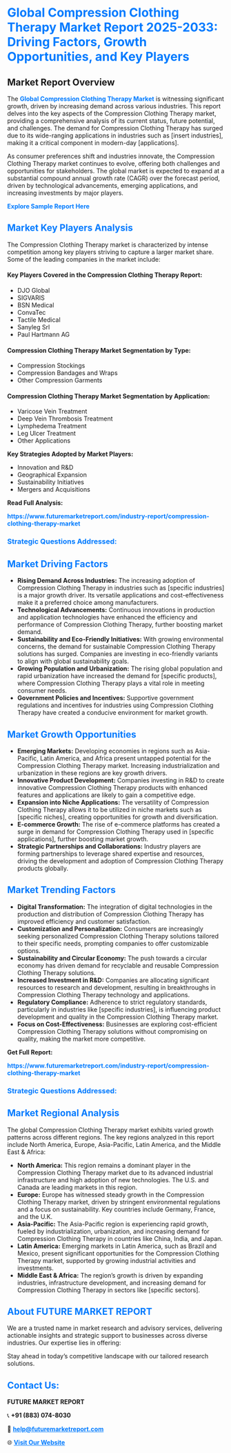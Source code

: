 <h1 style="color: #007BFF;">Global Compression Clothing Therapy Market Report 2025-2033: Driving Factors, Growth Opportunities, and Key Players</h1>

<section id="overview">
<h2>Market Report Overview</h2>
<p>The <a href="https://www.futuremarketreport.com/industry-report/compression-clothing-therapy-market" style="color: #007BFF; text-decoration: none;"><strong>Global Compression Clothing Therapy Market</strong></a> is witnessing significant growth, driven by increasing demand across various industries. This report delves into the key aspects of the Compression Clothing Therapy market, providing a comprehensive analysis of its current status, future potential, and challenges. The demand for Compression Clothing Therapy has surged due to its wide-ranging applications in industries such as [insert industries], making it a critical component in modern-day [applications].</p>
<p>As consumer preferences shift and industries innovate, the Compression Clothing Therapy market continues to evolve, offering both challenges and opportunities for stakeholders. The global market is expected to expand at a substantial compound annual growth rate (CAGR) over the forecast period, driven by technological advancements, emerging applications, and increasing investments by major players.</p>
</section>

<section id="overview">
<p><a href="https://www.futuremarketreport.com/request-sample/reportId=79777" style="color: #007BFF; text-decoration: none;"><strong>Explore Sample Report Here</strong></a></p>
</section>

<section id="key-players">
<h2 style="color: #007BFF;">Market Key Players Analysis</h2>
<p>The Compression Clothing Therapy market is characterized by intense competition among key players striving to capture a larger market share. Some of the leading companies in the market include:</p>
<h4>Key Players Covered in the Compression Clothing Therapy Report:</h4>
<ul><li>DJO Global</li><li>SIGVARIS</li><li>BSN Medical</li><li>ConvaTec</li><li>Tactile Medical</li><li>Sanyleg Srl</li><li>Paul Hartmann AG</li></ul>
<h4>Compression Clothing Therapy Market Segmentation by Type:</h4>
<ul><li>Compression Stockings</li><li>Compression Bandages and Wraps</li><li>Other Compression Garments</li></ul>

<h4>Compression Clothing Therapy Market Segmentation by Application:</h4>
<ul><li>Varicose Vein Treatment</li><li>Deep Vein Thrombosis Treatment</li><li>Lymphedema Treatment</li><li>Leg Ulcer Treatment</li><li>Other Applications</li></ul>
<p><strong>Key Strategies Adopted by Market Players:</strong></p>
<ul>
<li>Innovation and R&D</li>
<li>Geographical Expansion</li>
<li>Sustainability Initiatives</li>
<li>Mergers and Acquisitions</li>
</ul>
</section>

<section>
<p><strong>Read Full Analysis: </strong></p><a href="https://www.futuremarketreport.com/industry-report/compression-clothing-therapy-market" style="color: #007BFF; text-decoration: none;"><strong>https://www.futuremarketreport.com/industry-report/compression-clothing-therapy-market</strong></a>
<h3 style="color: #007BFF;">Strategic Questions Addressed:</h3>
</section>

<section id="driving-factors">
<h2 style="color: #007BFF;">Market Driving Factors</h2>
<ul>
<li><strong>Rising Demand Across Industries:</strong> The increasing adoption of Compression Clothing Therapy in industries such as [specific industries] is a major growth driver. Its versatile applications and cost-effectiveness make it a preferred choice among manufacturers.</li>
<li><strong>Technological Advancements:</strong> Continuous innovations in production and application technologies have enhanced the efficiency and performance of Compression Clothing Therapy, further boosting market demand.</li>
<li><strong>Sustainability and Eco-Friendly Initiatives:</strong> With growing environmental concerns, the demand for sustainable Compression Clothing Therapy solutions has surged. Companies are investing in eco-friendly variants to align with global sustainability goals.</li>
<li><strong>Growing Population and Urbanization:</strong> The rising global population and rapid urbanization have increased the demand for [specific products], where Compression Clothing Therapy plays a vital role in meeting consumer needs.</li>
<li><strong>Government Policies and Incentives:</strong> Supportive government regulations and incentives for industries using Compression Clothing Therapy have created a conducive environment for market growth.</li>
</ul>
</section>

<section id="growth-opportunities">
<h2 style="color: #007BFF;">Market Growth Opportunities</h2>
<ul>
<li><strong>Emerging Markets:</strong> Developing economies in regions such as Asia-Pacific, Latin America, and Africa present untapped potential for the Compression Clothing Therapy market. Increasing industrialization and urbanization in these regions are key growth drivers.</li>
<li><strong>Innovative Product Development:</strong> Companies investing in R&D to create innovative Compression Clothing Therapy products with enhanced features and applications are likely to gain a competitive edge.</li>
<li><strong>Expansion into Niche Applications:</strong> The versatility of Compression Clothing Therapy allows it to be utilized in niche markets such as [specific niches], creating opportunities for growth and diversification.</li>
<li><strong>E-commerce Growth:</strong> The rise of e-commerce platforms has created a surge in demand for Compression Clothing Therapy used in [specific applications], further boosting market growth.</li>
<li><strong>Strategic Partnerships and Collaborations:</strong> Industry players are forming partnerships to leverage shared expertise and resources, driving the development and adoption of Compression Clothing Therapy products globally.</li>
</ul>
</section>

<section id="trending-factors">
<h2 style="color: #007BFF;">Market Trending Factors</h2>
<ul>
<li><strong>Digital Transformation:</strong> The integration of digital technologies in the production and distribution of Compression Clothing Therapy has improved efficiency and customer satisfaction.</li>
<li><strong>Customization and Personalization:</strong> Consumers are increasingly seeking personalized Compression Clothing Therapy solutions tailored to their specific needs, prompting companies to offer customizable options.</li>
<li><strong>Sustainability and Circular Economy:</strong> The push towards a circular economy has driven demand for recyclable and reusable Compression Clothing Therapy solutions.</li>
<li><strong>Increased Investment in R&D:</strong> Companies are allocating significant resources to research and development, resulting in breakthroughs in Compression Clothing Therapy technology and applications.</li>
<li><strong>Regulatory Compliance:</strong> Adherence to strict regulatory standards, particularly in industries like [specific industries], is influencing product development and quality in the Compression Clothing Therapy market.</li>
<li><strong>Focus on Cost-Effectiveness:</strong> Businesses are exploring cost-efficient Compression Clothing Therapy solutions without compromising on quality, making the market more competitive.</li>
</ul>
</section>

<section>
<p><strong>Get Full Report: </strong></p><a href="https://www.futuremarketreport.com/industry-report/compression-clothing-therapy-market" style="color: #007BFF; text-decoration: none;"><strong>https://www.futuremarketreport.com/industry-report/compression-clothing-therapy-market</strong></a>
<h3 style="color: #007BFF;">Strategic Questions Addressed:</h3>
</section>


<section id="regional-analysis">
<h2 style="color: #007BFF;">Market Regional Analysis</h2>
<p>The global Compression Clothing Therapy market exhibits varied growth patterns across different regions. The key regions analyzed in this report include North America, Europe, Asia-Pacific, Latin America, and the Middle East & Africa:</p>
<ul>
<li><strong>North America:</strong> This region remains a dominant player in the Compression Clothing Therapy market due to its advanced industrial infrastructure and high adoption of new technologies. The U.S. and Canada are leading markets in this region.</li>
<li><strong>Europe:</strong> Europe has witnessed steady growth in the Compression Clothing Therapy market, driven by stringent environmental regulations and a focus on sustainability. Key countries include Germany, France, and the U.K.</li>
<li><strong>Asia-Pacific:</strong> The Asia-Pacific region is experiencing rapid growth, fueled by industrialization, urbanization, and increasing demand for Compression Clothing Therapy in countries like China, India, and Japan.</li>
<li><strong>Latin America:</strong> Emerging markets in Latin America, such as Brazil and Mexico, present significant opportunities for the Compression Clothing Therapy market, supported by growing industrial activities and investments.</li>
<li><strong>Middle East & Africa:</strong> The region’s growth is driven by expanding industries, infrastructure development, and increasing demand for Compression Clothing Therapy in sectors like [specific sectors].</li>
</ul>
</section>

<footer>
<h2 style="color: #007BFF;">About FUTURE MARKET REPORT</h2>
<p>We are a trusted name in market research and advisory services, delivering actionable insights and strategic support to businesses across diverse industries. Our expertise lies in offering:</p>

<p>Stay ahead in today’s competitive landscape with our tailored research solutions.</p>

<h2 style="color: #007BFF;">Contact Us:</h2>
<p><strong>FUTURE MARKET REPORT</strong></p>
<p>📞 <strong>+91 (883) 074-8030</strong></p>
<p>📧 <strong><a href="mailto:help@futuremarketreport.com" style="color: #007BFF;">help@futuremarketreport.com</a></strong></p>
<p>🌐 <strong><a href="https://www.futuremarketreport.com/" style="color: #007BFF;">Visit Our Website</a></strong></p>
</footer>